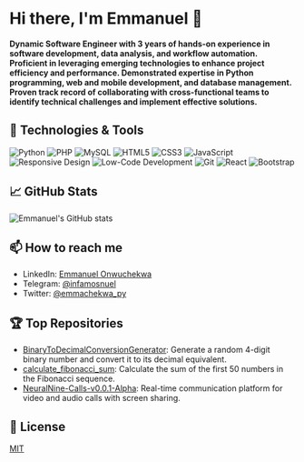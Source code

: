 # Hi there, I'm Emmanuel 👋

**Dynamic Software Engineer with 3 years of hands-on experience in software development, data analysis, and workflow automation. Proficient in leveraging emerging technologies to enhance project efficiency and performance. Demonstrated expertise in Python programming, web and mobile development, and database management. Proven track record of collaborating with cross-functional teams to identify technical challenges and implement effective solutions.**

## 🔧 Technologies & Tools
![Python](https://img.shields.io/badge/Python-3776AB?style=for-the-badge&logo=python&logoColor=white)
![PHP](https://img.shields.io/badge/PHP-777BB4?style=for-the-badge&logo=php&logoColor=white)
![MySQL](https://img.shields.io/badge/MySQL-4479A1?style=for-the-badge&logo=mysql&logoColor=white)
![HTML5](https://img.shields.io/badge/HTML5-E34F26?style=for-the-badge&logo=html5&logoColor=white)
![CSS3](https://img.shields.io/badge/CSS3-1572B6?style=for-the-badge&logo=css3&logoColor=white)
![JavaScript](https://img.shields.io/badge/JavaScript-F7DF1E?style=for-the-badge&logo=javascript&logoColor=black)
![Responsive Design](https://img.shields.io/badge/Responsive%20Design-1572B6?style=for-the-badge&logo=responsive-design&logoColor=white)
![Low-Code Development](https://img.shields.io/badge/Low--Code%20Development-007ACC?style=for-the-badge&logo=microsoft-powerapps&logoColor=white)
![Git](https://img.shields.io/badge/Git-F05032?style=for-the-badge&logo=git&logoColor=white)
![React](https://img.shields.io/badge/React-61DAFB?style=for-the-badge&logo=react&logoColor=black)
![Bootstrap](https://img.shields.io/badge/Bootstrap-563D7C?style=for-the-badge&logo=bootstrap&logoColor=white)

## 📈 GitHub Stats
![Emmanuel's GitHub stats](https://github-readme-stats.vercel.app/api?username=emmanuelonwuchekwa&show_icons=true&theme=radical)

## 📫 How to reach me
- LinkedIn: [Emmanuel Onwuchekwa](https://bit.ly/40Hrvkl)
- Telegram: [@infamosnuel](https://t.me/infamosnuel)
- Twitter: [@emmachekwa_py](https://twitter.com/emmachekwas_py)

## 🏆 Top Repositories
- [BinaryToDecimalConversionGenerator](https://github.com/emmanuelonwuchekwa/BinaryToDecimalConversionGenerator): Generate a random 4-digit binary number and convert it to its decimal equivalent.
- [calculate_fibonacci_sum](https://github.com/emmanuelonwuchekwa/calculate_fibonacci_sum): Calculate the sum of the first 50 numbers in the Fibonacci sequence.
- [NeuralNine-Calls-v0.0.1-Alpha](https://github.com/emmanuelonwuchekwa/NeuralNine-Calls-v0.0.1-Alpha): Real-time communication platform for video and audio calls with screen sharing.

## 📜 License
[MIT](LICENSE)


<!--
**emmanuelonwuchekwa/emmanuelonwuchekwa** is a ✨ _special_ ✨ repository because its `README.md` (this file) appears on your GitHub profile.

Here are some ideas to get you started:

- 🔭 I’m currently working on ...
- 🌱 I’m currently learning ...
- 👯 I’m looking to collaborate on ...
- 🤔 I’m looking for help with ...
- 💬 Ask me about ...
- 📫 How to reach me: ...
- 😄 Pronouns: ...
- ⚡ Fun fact: ...
-->
